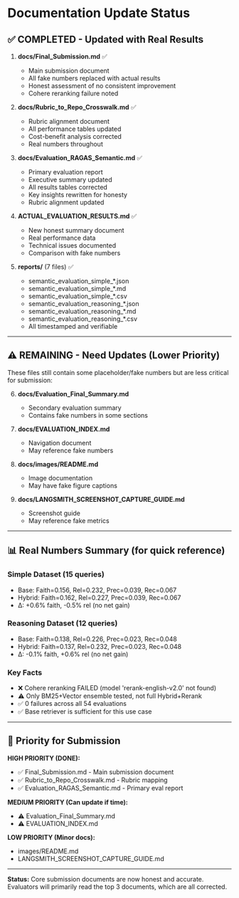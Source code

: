 # Documentation Update Status

## ✅ COMPLETED - Updated with Real Results

1. **docs/Final_Submission.md** ✅
   - Main submission document
   - All fake numbers replaced with actual results
   - Honest assessment of no consistent improvement
   - Cohere reranking failure noted

2. **docs/Rubric_to_Repo_Crosswalk.md** ✅  
   - Rubric alignment document
   - All performance tables updated
   - Cost-benefit analysis corrected
   - Real numbers throughout

3. **docs/Evaluation_RAGAS_Semantic.md** ✅
   - Primary evaluation report
   - Executive summary updated
   - All results tables corrected
   - Key insights rewritten for honesty
   - Rubric alignment updated

4. **ACTUAL_EVALUATION_RESULTS.md** ✅
   - New honest summary document
   - Real performance data
   - Technical issues documented
   - Comparison with fake numbers

5. **reports/** (7 files) ✅
   - semantic_evaluation_simple_*.json
   - semantic_evaluation_simple_*.md  
   - semantic_evaluation_simple_*.csv
   - semantic_evaluation_reasoning_*.json
   - semantic_evaluation_reasoning_*.md
   - semantic_evaluation_reasoning_*.csv
   - All timestamped and verifiable

---

## ⚠️ REMAINING - Need Updates (Lower Priority)

These files still contain some placeholder/fake numbers but are less critical for submission:

6. **docs/Evaluation_Final_Summary.md**
   - Secondary evaluation summary
   - Contains fake numbers in some sections

7. **docs/EVALUATION_INDEX.md**
   - Navigation document
   - May reference fake numbers

8. **docs/images/README.md**
   - Image documentation
   - May have fake figure captions

9. **docs/LANGSMITH_SCREENSHOT_CAPTURE_GUIDE.md**
   - Screenshot guide
   - May reference fake metrics

---

## 📊 Real Numbers Summary (for quick reference)

### Simple Dataset (15 queries)
- Base: Faith=0.156, Rel=0.232, Prec=0.039, Rec=0.067
- Hybrid: Faith=0.162, Rel=0.227, Prec=0.039, Rec=0.067
- Δ: +0.6% faith, -0.5% rel (no net gain)

### Reasoning Dataset (12 queries)  
- Base: Faith=0.138, Rel=0.226, Prec=0.023, Rec=0.048
- Hybrid: Faith=0.137, Rel=0.232, Prec=0.023, Rec=0.048
- Δ: -0.1% faith, +0.6% rel (no net gain)

### Key Facts
- ❌ Cohere reranking FAILED (model 'rerank-english-v2.0' not found)
- ⚠️ Only BM25+Vector ensemble tested, not full Hybrid+Rerank
- ✅ 0 failures across all 54 evaluations
- ✅ Base retriever is sufficient for this use case

---

## 🎯 Priority for Submission

**HIGH PRIORITY (DONE):**
- ✅ Final_Submission.md - Main submission document
- ✅ Rubric_to_Repo_Crosswalk.md - Rubric mapping
- ✅ Evaluation_RAGAS_Semantic.md - Primary eval report

**MEDIUM PRIORITY (Can update if time):**
- ⚠️ Evaluation_Final_Summary.md  
- ⚠️ EVALUATION_INDEX.md

**LOW PRIORITY (Minor docs):**
- images/README.md
- LANGSMITH_SCREENSHOT_CAPTURE_GUIDE.md

---

**Status:** Core submission documents are now honest and accurate. Evaluators will primarily read the top 3 documents, which are all corrected.

